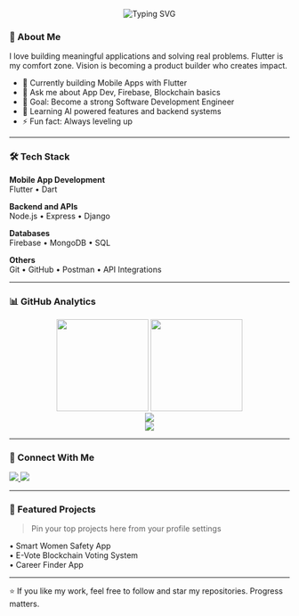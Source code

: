 <!-- Typing SVG Intro -->
<p align="center">
  <img src="https://readme-typing-svg.demolab.com?font=Inter&size=28&duration=3000&pause=1000&color=00A9FF&center=true&vCenter=true&width=650&lines=Hello+there%2C+I'm+Urjit+Upadhyay;Flutter+Developer;Blockchain+Learner;Tech+Explorer" alt="Typing SVG" />
</p>

### 💫 About Me
I love building meaningful applications and solving real problems. Flutter is my comfort zone. Vision is becoming a product builder who creates impact.
- 🔭 Currently building Mobile Apps with Flutter
- 💬 Ask me about App Dev, Firebase, Blockchain basics
- 🎯 Goal: Become a strong Software Development Engineer
- 🌱 Learning AI powered features and backend systems
- ⚡ Fun fact: Always leveling up

---

### 🛠 Tech Stack

**Mobile App Development**  
Flutter • Dart

**Backend and APIs**  
Node.js • Express • Django

**Databases**  
Firebase • MongoDB • SQL

**Others**  
Git • GitHub • Postman • API Integrations

---

### 📊 GitHub Analytics

<p align="center">
  
<img height="165" src="https://github-readme-stats.vercel.app/api?username=urjitupadhyay&show_icons=true&theme=react&hide_border=true&count_private=true" />

<img height="165" src="https://github-readme-streak-stats.herokuapp.com/?user=urjitupadhyay&theme=react&hide_border=true" />

<br />

<img src="https://github-profile-trophy.vercel.app/?username=urjitupadhya&theme=algolia&no-bg=true&margin-w=8" />

<br />

<img src="https://github-readme-activity-graph.vercel.app/graph?username=urjitupadhya&theme=react-dark" />

</p>

---

### 🔗 Connect With Me

<a href="https://www.linkedin.com/in/urjitupadhyay">
  <img src="https://img.shields.io/badge/LinkedIn-0077B5?style=for-the-badge&logo=linkedin&logoColor=white" />
</a>
<a href="https://github.com/urjitupadhyay">
  <img src="https://img.shields.io/badge/GitHub-24292e?style=for-the-badge&logo=github&logoColor=white" />
</a>

---

### 🚀 Featured Projects
> Pin your top projects here from your profile settings

• Smart Women Safety App  
• E-Vote Blockchain Voting System  
• Career Finder App  

---

⭐ If you like my work, feel free to follow and star my repositories. Progress matters.
